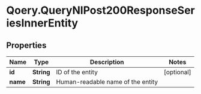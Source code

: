 # Qoery.QueryNlPost200ResponseSeriesInnerEntity

## Properties

Name | Type | Description | Notes
------------ | ------------- | ------------- | -------------
**id** | **String** | ID of the entity | [optional] 
**name** | **String** | Human-readable name of the entity | 


